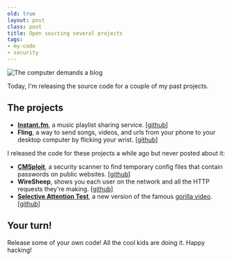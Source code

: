```yaml
---
old: true
layout: post
class: post
title: Open sourcing several projects
tags:
- my-code
- security
---
```


![The computer demands a blog](/images/the-computer-demands-a-blog.gif)

Today, I'm releasing the source code for a couple of my past projects.

## The projects

* **[Instant.fm](http://instant.fm)**, a music playlist sharing service. [[github](https://github.com/feross/Instant.fm)]
* **Fling**, a way to send songs, videos, and urls from your phone to your desktop computer by flicking your wrist. [[github](https://github.com/feross/Fling)]

I released the code for these projects a while ago but never posted about it:

* **[CMSploit](/cmsploit/)**, a security scanner to find temporary config files that contain passwords on public websites. [[github](https://github.com/feross/CMSploit)]
* **WireSheep**, shows you each user on the network and all the HTTP requests they're making. [[github](https://github.com/feross/WireSheep)]
* **[Selective Attention Test](https://feross.org/hacks/selective-attention-test/)**, a new version of the famous [gorilla video](http://www.youtube.com/watch?v=vJG698U2Mvo). [[github](https://github.com/feross/Selective-Attention-Test)]

## Your turn!

Release some of your own code! All the cool kids are doing it. Happy hacking!
